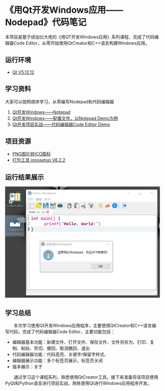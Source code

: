 # 《用Qt开发Windows应用——Nodepad》代码笔记

本项目是基于续加仪大佬的《用QT开发Windows应用》系列课程，完成了代码编辑器Code Editor，从零开始使用QtCreator和C++语言构建Windows应用。

## 运行环境

- [Qt V5.12.12](https://download.qt.io/archive/qt/5.12/5.12.12/)

## 学习资料

大家可以按照顺序学习，从零编写Nodepad和代码编辑器 

1. [Qt开发Windows——Notepad](https://www.bilibili.com/video/BV16Y4y1y7iE)
2. [Qt开发Windows——配置文件，以Notepad Demo为例](https://www.bilibili.com/video/BV1Kc411E7gj)
3. [Qt开发项目实战——代码编辑器Code Editor Demo](https://www.bilibili.com/video/BV16M4y167tB/)

## 项目资源

- [PNG图片转ICO图标](https://cdkm.com/cn/png-to-ico)
- [打包工具 innosetup V6.2.2](https://jrsoftware.org/isdl.php#stable)

## 运行结果展示

![app_display](./resources/app_display.png)

## 学习总结

&emsp;&emsp;本次学习使用Qt开发Windows应用程序，主要使用QtCreator和C++语言编写代码，完成了代码编辑器Code Editor，主要功能包括：
- 编辑器基本功能：新建文件、打开文件、保存文件、文件另存为、打印、复制、粘贴、剪切、撤回、取消撤回、退出
- 代码编辑器功能：代码高亮、关键字/保留字样式、
- 编辑器展示功能：多个标签页展示，标签页关闭
- 版本展示：关于

&emsp;&emsp;通过学习这个课程系列，熟悉使用QtCreator工具，接下来准备将该项目使用PyQt和Python语言进行项目实战，熟练使用Qt进行Windows应用程序开发。
